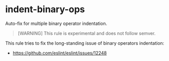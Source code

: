 # indent-binary-ops

Auto-fix for multiple binary operator indentation.

> [WARNING] This rule is experimental and does not follow semver.

This rule tries to fix the long-standing issue of binary operators indentation:
- https://github.com/eslint/eslint/issues/12248
